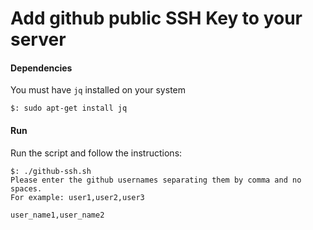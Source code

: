 Add github public SSH Key to your server
====================

#### Dependencies

You must have `jq` installed on your system

	$: sudo apt-get install jq

#### Run

Run the script and follow the instructions:

	$: ./github-ssh.sh
	Please enter the github usernames separating them by comma and no spaces.
	For example: user1,user2,user3

	user_name1,user_name2
